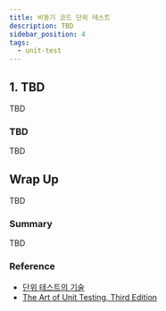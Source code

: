 ```yaml
---
title: 비동기 코드 단위 테스트
description: TBD
sidebar_position: 4
tags:
  - unit-test
---
```


## 1. TBD

TBD

### TBD

TBD

## Wrap Up

TBD

### Summary

TBD

### Reference

- [단위 테스트의 기술](https://www.gilbut.co.kr/book/view?bookcode=BN004314)
- [The Art of Unit Testing, Third Edition](https://www.manning.com/books/the-art-of-unit-testing-third-edition?a_aid=iserializable&a_bid=8948c3bc)
